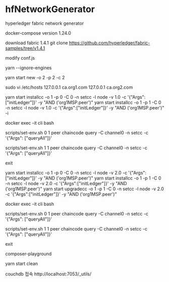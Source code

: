 # hfNetworkGenerator
hyperledger fabric network generator

docker-compose version 1.24.0


download fabric 1.4.1
git clone https://github.com/hyperledger/fabric-samples/tree/v1.4.1


modify
conf.js


yarn --ignore-engines


yarn start new -o 2 -p 2 -c 2




sudo vi /etc/hosts
127.0.0.1       ca.org1.com
127.0.0.1       ca.org2.com



yarn start installcc -o 1 -p 0 -C 0 -n setcc -l node -v 1.0 -c '{"Args":["initLedger"]}' -y "AND ('org1MSP.peer')"
yarn start installcc -o 1 -p 1 -C 0 -n setcc -l node -v 1.0 -c '{"Args":["initLedger"]}' -y "AND ('org1MSP.peer')" -i

docker exec -it cli bash

scripts/set-env.sh 0 1
peer chaincode query -C channel0 -n setcc -c '{"Args": ["queryAll"]}'

scripts/set-env.sh 1 1
peer chaincode query -C channel0 -n setcc -c '{"Args": ["queryAll"]}'

exit

yarn start installcc -o 1 -p 0 -C 0 -n setcc -l node -v 2.0 -c '{"Args":["initLedger"]}' -y "AND ('org1MSP.peer')"
yarn start installcc -o 1 -p 1 -C 0 -n setcc -l node -v 2.0 -c '{"Args":["initLedger"]}' -y "AND ('org1MSP.peer')"
yarn start upgradecc -o 1 -p 1 -C 0 -n setcc -l node -v 2.0 -c '{"Args":["initLedger"]}' -y "AND ('org1MSP.peer')"

docker exec -it cli bash

scripts/set-env.sh 0 1
peer chaincode query -C channel0 -n setcc -c '{"Args": ["queryAll"]}'

scripts/set-env.sh 1 1
peer chaincode query -C channel0 -n setcc -c '{"Args": ["queryAll"]}'

exit

composer-playground

yarn start clean



couchdb 접속
http://localhost:7053/_utils/